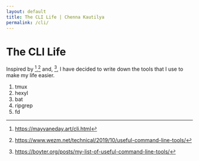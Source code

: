 ```yaml
---
layout: default
title: The CLI Life | Chenna Kautilya
permalink: /cli/
---
```


# The CLI Life

Inspired by [^1],[^2] and, [^3], I have decided to write down the tools that I use
to make my life easier.

1. tmux
2. hexyl
3. bat
4. ripgrep
5. fd

[^1]: https://mayvaneday.art/cli.html
[^2]: https://www.wezm.net/technical/2019/10/useful-command-line-tools/
[^3]: https://boyter.org/posts/my-list-of-useful-command-line-tools/
